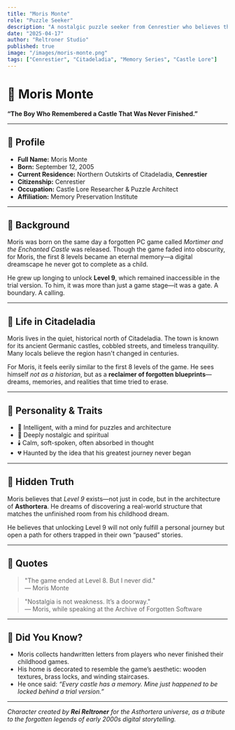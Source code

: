 ```yaml
---
title: "Moris Monte"
role: "Puzzle Seeker"
description: "A nostalgic puzzle seeker from Cenrestier who believes the locked Level 9 from his childhood game still exists somewhere in the real world. Moris now lives in the castle-laden outskirts of Citadeladia, searching for memories lost in time."
date: "2025-04-17"
author: "Reltroner Studio"
published: true
image: "/images/moris-monte.png"
tags: ["Cenrestier", "Citadeladia", "Memory Series", "Castle Lore"]
---
```


# 🧩 Moris Monte  
**“The Boy Who Remembered a Castle That Was Never Finished.”**

---

## 🪪 Profile

- **Full Name:** Moris Monte  
- **Born:** September 12, 2005
- **Current Residence:** Northern Outskirts of Citadeladia, **Cenrestier**  
- **Citizenship:** Cenrestier  
- **Occupation:** Castle Lore Researcher & Puzzle Architect  
- **Affiliation:** Memory Preservation Institute

---

## 🏡 Background

Moris was born on the same day a forgotten PC game called *Mortimer and the Enchanted Castle* was released. Though the game faded into obscurity, for Moris, the first 8 levels became an eternal memory—a digital dreamscape he never got to complete as a child.

He grew up longing to unlock **Level 9**, which remained inaccessible in the trial version. To him, it was more than just a game stage—it was a gate. A boundary. A calling.

---

## 🏰 Life in Citadeladia

Moris lives in the quiet, historical north of Citadeladia. The town is known for its ancient Germanic castles, cobbled streets, and timeless tranquility. Many locals believe the region hasn't changed in centuries.

For Moris, it feels eerily similar to the first 8 levels of the game. He sees himself *not as a historian*, but as a **reclaimer of forgotten blueprints**—dreams, memories, and realities that time tried to erase.

---

## 🔮 Personality & Traits

- 🧠 Intelligent, with a mind for puzzles and architecture  
- 🫧 Deeply nostalgic and spiritual  
- 🕯️ Calm, soft-spoken, often absorbed in thought  
- 💔 Haunted by the idea that his greatest journey never began

---

## 🌌 Hidden Truth

Moris believes that *Level 9* exists—not just in code, but in the architecture of **Asthortera**. He dreams of discovering a real-world structure that matches the unfinished room from his childhood dream.

He believes that unlocking Level 9 will not only fulfill a personal journey but open a path for others trapped in their own “paused” stories.

---

## 📜 Quotes

> "The game ended at Level 8. But I never did."  
> — Moris Monte

> "Nostalgia is not weakness. It’s a doorway."  
> — Moris, while speaking at the Archive of Forgotten Software

---

## 🧠 Did You Know?

- Moris collects handwritten letters from players who never finished their childhood games.
- His home is decorated to resemble the game’s aesthetic: wooden textures, brass locks, and winding staircases.
- He once said: *“Every castle has a memory. Mine just happened to be locked behind a trial version.”*

---

_Character created by **Rei Reltroner** for the Asthortera universe, as a tribute to the forgotten legends of early 2000s digital storytelling._

